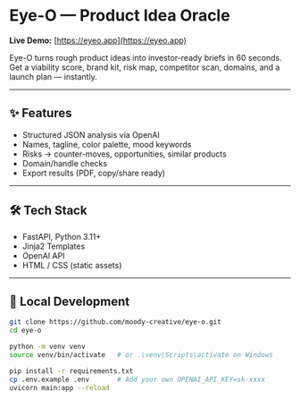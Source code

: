 # Eye-O — Product Idea Oracle

**Live Demo:** [https://eyeo.app](https://eyeo.app)

Eye-O turns rough product ideas into investor-ready briefs in 60 seconds. 
Get a viability score, brand kit, risk map, competitor scan, domains, and a launch plan — instantly.

---

## ✨ Features
- Structured JSON analysis via OpenAI
- Names, tagline, color palette, mood keywords
- Risks → counter-moves, opportunities, similar products
- Domain/handle checks
- Export results (PDF, copy/share ready)

---

## 🛠️ Tech Stack
- FastAPI, Python 3.11+
- Jinja2 Templates
- OpenAI API
- HTML / CSS (static assets)

---

## 🚀 Local Development
```bash
git clone https://github.com/moody-creative/eye-o.git
cd eye-o

python -m venv venv
source venv/bin/activate   # or .\venv\Scripts\activate on Windows

pip install -r requirements.txt
cp .env.example .env       # Add your own OPENAI_API_KEY=sk-xxxx
uvicorn main:app --reload